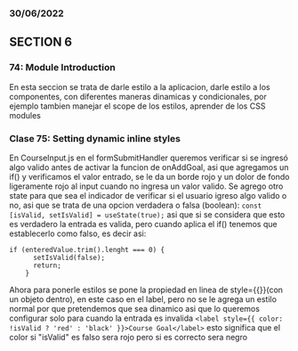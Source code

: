### 30/06/2022
## SECTION 6
### 74: Module Introduction
En esta seccion se trata de darle estilo a la aplicacion, darle estilo a los componentes, con diferentes maneras dinamicas y condicionales, por ejemplo tambien manejar el scope de los estilos, aprender de los CSS modules

### Clase 75: Setting dynamic inline styles
En CourseInput.js en el formSubmitHandler queremos verificar si se ingresó algo valido antes de activar la funcion de onAddGoal, asi que agregamos un if() y verificamos el valor entrado, se le da un borde rojo y un dolor de fondo ligeramente rojo al input cuando no ingresa un valor valido.
Se agrego otro state para que sea el indicador de verificar si el usuario igreso algo valido o no, asi que se trata de una opcion verdadera o falsa (boolean): `const [isValid, setIsValid] = useState(true);`
asi que si se considera que esto es verdadero la entrada es valida, pero cuando aplica el if() tenemos que establecerlo como falso, es decir asi: 
```JS
if (enteredValue.trim().lenght === 0) {
      setIsValid(false);
      return;
    }
```
Ahora para ponerle estilos se pone la propiedad en linea de style={{}}(con un objeto dentro), en este caso en el label, pero no se le agrega un estilo normal por que pretendemos que sea dinamico asi que lo queremos configurar solo para cuando la entrada es invalida `<label style={{ color: !isValid ? 'red' : 'black' }}>Course Goal</label>` esto significa que el color si "isValid" es falso sera rojo pero si es correcto sera negro